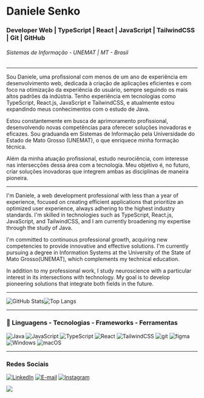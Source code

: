 # Daniele Senko

### Developer Web | TypeScript | React | JavaScript | TailwindCSS | Git | GitHub
###### Sistemas de Informação - UNEMAT | MT - Brasil

___

Sou Daniele, uma profissional com menos de um ano de experiência em desenvolvimento web, dedicada à criação de aplicações eficientes e com foco na otimização da experiência do usuário, sempre seguindo os mais altos padrões da indústria. Tenho experiência em tecnologias como TypeScript, React.js, JavaScript e TailwindCSS, e atualmente estou expandindo meus conhecimentos com o estudo de Java.

Estou constantemente em busca de aprimoramento profissional, desenvolvendo novas competências para oferecer soluções inovadoras e eficazes. Sou graduanda em Sistemas de Informação pela Universidade do Estado de Mato Grosso (UNEMAT), o que enriquece minha formação técnica.

Além da minha atuação profissional, estudo neurociência, com interesse nas intersecções dessa área com a tecnologia. Meu objetivo é, no futuro, criar soluções inovadoras que integrem ambas as disciplinas de maneira pioneira.
___

I'm Daniele, a web development professional with less than a year of experience, focused on creating efficient applications that prioritize an optimized user experience, always adhering to the highest industry standards. I'm skilled in technologies such as TypeScript, React.js, JavaScript, and TailwindCSS, and I am currently broadening my expertise through the study of Java.

I'm committed to continuous professional growth, acquiring new competencies to provide innovative and effective solutions. I'm currently pursuing a degree in Information Systems at the University of the State of Mato Grosso(UNEMAT), which complements my technical education.

In addition to my professional work, I study neuroscience with a particular interest in its intersections with technology. My goal is to develop pioneering solutions that integrate both fields in the future.
___
![GitHub Stats](https://github-readme-stats.vercel.app/api?username=daniele-senko&theme=transparent&bg_color=000&border_color=be7abb&show_icons=true&icon_color=e0bcdd&title_color=be7abb&text_color=FFF)![Top Langs](https://github-readme-stats-git-masterrstaa-rickstaa.vercel.app/api/top-langs/?username=daniele-senko&bg_color=000&border_color=be7abb&title_color=be7abb&text_color=e0bcdd)
____
### 🚀 Linguagens - Tecnologias - Frameworks - Ferramentas

![Java](https://img.shields.io/badge/java-%23000000.svg?style=for-the-badge&logo=java&logoColor=e0bcdd)
![JavaScript](https://img.shields.io/badge/javascript-%23000000.svg?style=for-the-badge&logo=javascript&logoColor=e0bcdd)
![TypeScript](https://img.shields.io/badge/typescript-%23000000.svg?style=for-the-badge&logo=typescript&logoColor=e0bcdd)
![React](https://img.shields.io/badge/react-%23000000.svg?style=for-the-badge&logo=react&logoColor=e0bcdd)
![TailwindCSS](https://img.shields.io/badge/tailwind%20CSS-%23000000.svg?style=for-the-badge&logo=tailwindcss&logoColor=e0bcdd)
![git](https://img.shields.io/badge/git-%23000000.svg?style=for-the-badge&logo=git&logoColor=e0bcdd)
![figma](https://img.shields.io/badge/figma-%23000000.svg?style=for-the-badge&logo=figma&logoColor=e0bcdd)
![Windows](https://img.shields.io/badge/windows-%23000000.svg?style=for-the-badge&logo=windows&logoColor=e0bcdd)
![macOS](https://img.shields.io/badge/mac%20os-%23000000.svg?style=for-the-badge&logo=macos&logoColor=e0bcdd)
___
### Redes Sociais

[![LinkedIn](https://img.shields.io/badge/LinkedIn-100000?style=for-the-badge&logo=linkedin&logoColor=e0bcdd)](https://www.linkedin.com/in/daniele-senko/)
[![E-mail](https://img.shields.io/badge/-Email-100000?style=for-the-badge&logo=microsoft-outlook&logoColor=e0bcdd)](mailto:danielesenko@hotmail.com)
[![Instagram](https://img.shields.io/badge/Instagram-100000?style=for-the-badge&logo=github&logoColor=e0bcdd)](https://www.instagram.com/danielesenko/)

<a href="https://visitorbadge.io/status?path=https%3A%2F%2Fgithub.com%2daniele-senko"><img src="https://api.visitorbadge.io/api/combined?path=https%3A%2F%2Fgithub.com%2daniele-senko&label=Visitantes%20(HOJE%2FTotal)&labelColor=%235b187e&countColor=%235b187e&labelStyle=upper" /></a>
